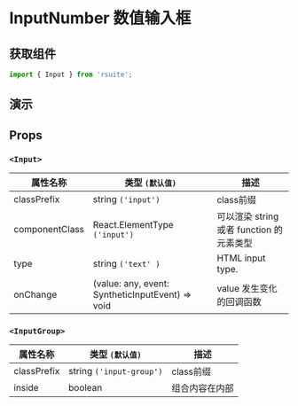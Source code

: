 # InputNumber 数值输入框 [<i class="icon icon-edit2" ></i>](https://github.com/rsuite/rsuite.github.io/blob/master/src/components/input/index.md)


## 获取组件


```js
import { Input } from 'rsuite';
```


## 演示

<!--{demo}-->



## Props


### `<Input>`

| 属性名称       | 类型 `(默认值)`                                                    | 描述                                     |
| -------------- | ------------------------------------------------------------------ | ---------------------------------------- |
| classPrefix    | string `('input')`                                                 | class前缀                                |
| componentClass | React.ElementType `('input')`                                      | 可以渲染 string 或者 function 的元素类型 |
| type           | string `('text' )`                                                 | HTML input type.                         |
| onChange       | (value: any, event: SyntheticInputEvent<HTMLInputElement>) => void | value 发生变化的回调函数                 |

### `<InputGroup>`

| 属性名称    | 类型 `(默认值)`          | 描述           |
| ----------- | ------------------------ | -------------- |
| classPrefix | string `('input-group')` | class前缀      |
| inside      | boolean                  | 组合内容在内部 |